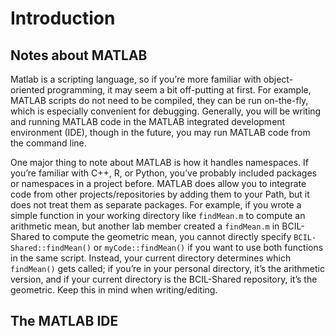 # Introduction

## Notes about MATLAB
Matlab is a scripting language, so if you’re more familiar with object-oriented programming, it may seem a bit off-putting at first. 
For example, MATLAB scripts do not need to be compiled, they can be run on-the-fly, which is especially convenient for debugging. 
Generally, you will be writing and running MATLAB code in the MATLAB integrated development environment (IDE), though in the future, you may run MATLAB code from the command line. 

One major thing to note about MATLAB is how it handles namespaces. 
If you’re familiar with C++, R, or Python, you’ve probably included packages or namespaces in a project before. 
MATLAB does allow you to integrate code from other projects/repositories by adding them to your Path, but it does not treat them as separate packages. 
For example, if you wrote a simple function in your working directory like `findMean.m` to compute an arithmetic mean, but another lab member created a `findMean.m` in BCIL-Shared to compute the geometric mean, you cannot directly specify `BCIL-Shared::findMean()` or `myCode::findMean()` if you want to use both functions in the same script. 
Instead, your current directory determines which `findMean()` gets called; if you’re in your personal directory, it’s the arithmetic version, and if your current directory is the BCIL-Shared repository, it’s the geometric. 
Keep this in mind when writing/editing.

## The MATLAB IDE
